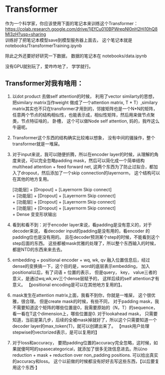 # Transformer

作为一个科学家，你应该使用下面的笔记本来训练这个Transformer：    
https://colab.research.google.com/drive/1jEfCu010BPWrepNl0nH2Hj10hQ8Ml3zH?usp=sharing    
训练好了把笔记本模型save到模型服务器上面去， 这个笔记本就是 notebooks/TransformerTraining.ipynb    

除此之外还要好好研究一下数据， 数据的笔记本在 notebooks/data.ipynb    

没有GPU就别玩了，爱咋咋地了， 学学就行。

## Transformer对我有啥用：

1. 以dot product 去做self attention的时候， 利用了vector similarty的思想，把similary matrix当作weight
做成了一个attention matrix, T * T）,similary matrix其实也不只在transformer才用到的，邻接矩阵也是一个N*N的矩阵，任意两个节点的结构相似性，也能表示成，相似性矩阵，然后用来做节点聚类，节点特征啥的， 卧槽， 这个可以做Node self attention, 妈的，我咋这么牛逼呢。

2. Transformer这个东西的结构确实比较难以想象， 没有中间的骚操作，整个transformer就是一堆屎。

3. 对于input来说，我可以随便折腾，所以在encoder layer的时候，从理解的角度来说，可以完全忽略padding mask，然后可以简化成一个简单结构 multihead attention + feed forward net, 这两个东西为了防止过拟合，都加入了dropout，然后添加了一个skip connection的layernorm， 这个结构可以在其他的地方复用。 

   [功能层] + [Dropout] + [Layernorm Skip connect]        
\+ [功能层] + [Dropout] + [Layernorm Skip connect]     
\+ [功能层] + [Dropout] + [Layernorm Skip connect]     
\+ [功能层] + [Dropout] + [Layernorm Skip connect]     
\+ Dense 变变形状输出


4. 看到和看不到：对于encoder layer来说，看padding是没有意义的，对于decoder来说， 看decoder input的padding是没有用的，看encoder 的padding位也是没有用的。 且在decoder预测某个step的时候，不能看到这个step后面的东西。 这些都被mask优雅的处理了，所以整个东西输入的时候，都是NTD的东西来来去去。

5. embedding + positional encoder + wq, wk, qv 融入位置信息后，经过dense的变换搞一下，这个目的是，word的底层表示embedding， 加入positional以后，有了词语 + 位置的表示， 但是query， key， value三者的意义，是通过wq,wk,wv三个dense层赋予的， 这样后续的self attention才有意义。 【positional encoding是可以在其他地方复用的】。


6. mask发生在attention matrix上面，我看不到你，你就是一堆屎， 这个很优雅，很合理。 但是create mask的时候，有些不同， 对于padding mask，我不需要知道这个矩阵的哪些位置是0，我需要原始的（N，T）的sequence， 看一看在T这个dimension上，哪些位置是0. 对于lookahead mask， 只需要知道，当前是第几步，后续的全被mask掉就好了，所以这个只需要知道一个decoder layer的max_token(T)，就可以创建出来了。 【mask用户处理stepwise的vectorized表示，是可以复用的】


7. 对于loss和accuracy， 要把padding位置的accuracy完全忽略，这时候，如果就傻呵呵的spasecategorical，就添加了很多无效信息进去。所以no reduction + mask + reduction over non_padding positions. 可以给出真实的accuracy和loss。 这个以前做的时候都没有好好去写这些东西，【以后要复用这个东西·】



